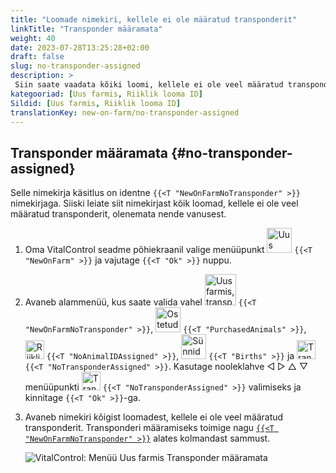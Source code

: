 ```yaml
---
title: "Loomade nimekiri, kellele ei ole määratud transponderit"
linkTitle: "Transponder määramata"
weight: 40
date: 2023-07-28T13:25:28+02:00
draft: false
slug: no-transponder-assigned
description: >
 Siin saate vaadata kõiki loomi, kellele ei ole veel määratud transponderit, ja määrata neile transponder.
kategooriad: [Uus farmis, Riiklik looma ID]
Sildid: [Uus farmis, Riiklik looma ID]
translationKey: new-on-farm/no-transponder-assigned
---
```

## Transponder määramata {#no-transponder-assigned}

Selle nimekirja käsitlus on identne `{{<T "NewOnFarmNoTransponder" >}}` nimekirjaga. Siiski leiate siit nimekirjast kõik loomad, kellele ei ole veel määratud transponderit, olenemata nende vanusest.

1. Oma VitalControl seadme põhiekraanil valige menüüpunkt <img src="/icons/main/new-on-farm.svg" width="40" align="bottom" alt="Uus farmis" /> `{{<T "NewOnFarm" >}}` ja vajutage `{{<T "Ok" >}}` nuppu.

2. Avaneb alammenüü, kus saate valida vahel <img src="/icons/registration/new-on-farm-no-transponder.svg" width="50" align="bottom" alt="Uus farmis, transponder määramata" /> `{{<T "NewOnFarmNoTransponder" >}}`, <img src="/icons/main/new-on-farm.svg" width="40" align="bottom" alt="Ostetud loomad" /> `{{<T "PurchasedAnimals" >}}`, <img src="/icons/registration/no-eartag-number.svg" width="30" align="bottom" alt="Riiklik looma ID määramata" /> `{{<T "NoAnimalIDAssigned" >}}`, <img src="/icons/main/births.svg" width="40" align="bottom" alt="Sünnid" /> `{{<T "Births" >}}` ja <img src="/icons/registration/no-transponder.svg" width="30" align="bottom" alt="Transponder määramata" /> `{{<T "NoTransponderAssigned" >}}`. Kasutage nooleklahve ◁ ▷ △ ▽ menüüpunkti <img src="/icons/registration/no-transponder.svg" width="30" align="bottom" alt="Transponder määramata" /> `{{<T "NoTransponderAssigned" >}}` valimiseks ja kinnitage `{{<T "Ok" >}}`-ga.

3. Avaneb nimekiri kõigist loomadest, kellele ei ole veel määratud transponderit. Transponderi määramiseks toimige nagu [`{{<T "NewOnFarmNoTransponder" >}}`](../new-no-transponder/#new-on-farm-no-transponder) alates kolmandast sammust.

    ![VitalControl: Menüü Uus farmis Transponder määramata](../images/notransponder2.png "Transponder määramata")
